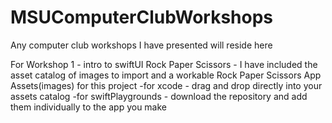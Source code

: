 # MSUComputerClubWorkshops
Any computer club workshops I have presented will reside here

For Workshop 1 - intro to swiftUI Rock Paper Scissors - I have included the asset catalog of images to import and a workable Rock Paper Scissors App
Assets(images) for this project
  -for xcode - drag and drop directly into your assets catalog
  -for swiftPlaygrounds - download the repository and add them individually to the app you make

